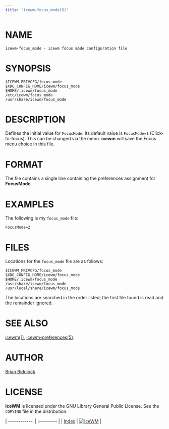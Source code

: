 ```yaml
---
title: "icewm-focus_mode(5)"
---
```

# NAME

    icewm-focus_mode - icewm focus mode configuration file

# SYNOPSIS

    $ICEWM_PRIVCFG/focus_mode
    $XDG_CONFIG_HOME/icewm/focus_mode
    $HOME/.icewm/focus_mode
    /etc/icewm/focus_mode
    /usr/share/icewm/focus_mode

# DESCRIPTION

Defines the initial value for `FocusMode`.  Its default value is
`FocusMode=1` (Click-to-focus).  This can be changed via the menu.
**icewm** will save the Focus menu choice in this file.

# FORMAT

The file contains a single line containing the preferences assignment
for **FocusMode**.

# EXAMPLES

The following is my `focus_mode` file:

    FocusMode=2

# FILES

Locations for the `focus_mode` file are as follows:

    $ICEWM_PRIVCFG/focus_mode
    $XDG_CONFIG_HOME/icewm/focus_mode
    $HOME/.icewm/focus_mode
    /usr/share/icewm/focus_mode
    /usr/local/share/icewm/focus_mode

The locations are searched in the order listed; the first file found is
read and the remainder ignored.

# SEE ALSO

[icewm(1)](icewm),
[icewm-preferences(5)](icewm-preferences).

# AUTHOR

[Brian Bidulock](mailto:bidulock@openss7.org).

# LICENSE

**IceWM** is licensed under the GNU Library General Public License.
See the `COPYING` file in the distribution.

| ------------: | :--------- |
| [Index](/man) | [![IceWM](/images/logom.jpg "ice-wm.org")](https://ice-wm.org "ice-wm.org") |
